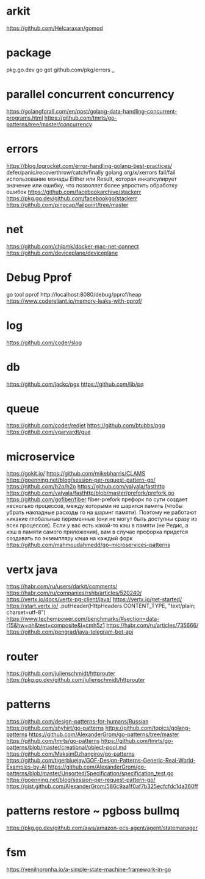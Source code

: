 # arkit
https://github.com/Helcaraxan/gomod
# package
pkg.go.dev
go get github.com/pkg/errors
_ 
# parallel concurrent concurrency
https://golangforall.com/en/post/golang-data-handling-concurrent-programs.html
https://github.com/tmrts/go-patterns/tree/master/concurrency

# errors
https://blog.logrocket.com/error-handling-golang-best-practices/
defer/panic/recoverthrow/catch/finally
golang.org/x/xerrors
fail/fail
использование монады Either или Result, 
которая инкапсулирует значение или ошибку, что позволяет более упростить обработку ошибок
https://github.com/facebookarchive/stackerr
https://pkg.go.dev/github.com/facebookgo/stackerr
https://github.com/pingcap/failpoint/tree/master

# net
https://github.com/chipmk/docker-mac-net-connect
https://github.com/deviceplane/deviceplane

# Debug Pprof
go tool pprof http://localhost:8080/debug/pprof/heap
https://www.codereliant.io/memory-leaks-with-pprof/
# log
https://github.com/coder/slog
# db
https://github.com/jackc/pgx
https://github.com/lib/pq
# queue
https://github.com/coder/redjet
https://github.com/btubbs/pgq
https://github.com/vgarvardt/gue

# microservice
https://gokit.io/
https://github.com/mikebharris/CLAMS
https://goenning.net/blog/session-per-request-pattern-go/
https://github.com/h2o/h2o
https://github.com/valyala/fasthttp
https://github.com/valyala/fasthttp/blob/master/prefork/prefork.go
https://github.com/gofiber/fiber
fiber-prefork
префорк по сути создает несколько процессов, между которыми не шарится память 
(чтобы убрать накладные расходы го на шаринг памяти). 
Поэтому не работают никакие глобальные переменные 
(они не могут быть доступны сразу из всех процессов). 
Если у вас есть какой-то кэш в памяти (не Редис, а кэш в памяти самого приложения), 
вам в случае префорка придется создавать по экземпляру кэша на каждый форк
https://github.com/mahmoudahmedd/go-microservices-patterns
# vertx java
https://habr.com/ru/users/darkit/comments/
https://habr.com/ru/companies/rshb/articles/520240/
https://vertx.io/docs/vertx-pg-client/java/
https://vertx.io/get-started/
https://start.vertx.io/
.putHeader(HttpHeaders.CONTENT_TYPE, "text/plain; charset=utf-8")
https://www.techempower.com/benchmarks/#section=data-r15&hw=ph&test=composite&l=cmh5z1
https://habr.com/ru/articles/735666/
https://github.com/pengrad/java-telegram-bot-api
# router
https://github.com/julienschmidt/httprouter
https://pkg.go.dev/github.com/julienschmidt/httprouter
# patterns
https://github.com/design-patterns-for-humans/Russian
https://github.com/shyhirt/go-patterns
https://github.com/topics/golang-patterns
https://github.com/AlexanderGrom/go-patterns/tree/master
https://github.com/tmrts/go-patterns
https://github.com/tmrts/go-patterns/blob/master/creational/object-pool.md
https://github.com/MaksimDzhangirov/go-patterns
https://github.com/tigerbluejay/GOF-Design-Patterns-Generic-Real-World-Examples-by-AI
https://github.com/AlexanderGrom/go-patterns/blob/master/Unsorted/Specification/specification_test.go
https://goenning.net/blog/session-per-request-pattern-go/
https://gist.github.com/AlexanderGrom/586c9aa1f0af7b325ecfcfdc1da360ff

# patterns restore ~ pgboss bullmq
https://pkg.go.dev/github.com/aws/amazon-ecs-agent/agent/statemanager
# fsm
https://venilnoronha.io/a-simple-state-machine-framework-in-go
